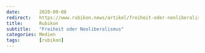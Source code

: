 ```yaml
---
date:       2020-09-08
redirect:   https://www.rubikon.news/artikel/freiheit-oder-neoliberalismus
title:      Rubikon
subtitle:   "Freiheit oder Neoliberalismus"
categories: Medien
tags:       [rubikon]
---
```

